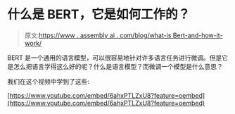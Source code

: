 # 什么是 BERT，它是如何工作的？

> 原文:[https://www . assembly ai . com/blog/what-is Bert-and-how-it-work/](https://www.assemblyai.com/blog/what-is-bert-and-how-does-it-work/)

BERT 是一个通用的语言模型，可以很容易地针对许多语言任务进行微调。但是它是怎么把语言学得这么好的呢？什么是语言模型？而微调一个模型是什么意思？

我们在这个视频中学到了这些:

[https://www.youtube.com/embed/6ahxPTLZxU8?feature=oembed](https://www.youtube.com/embed/6ahxPTLZxU8?feature=oembed)